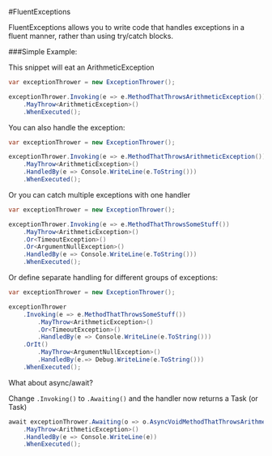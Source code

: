 #FluentExceptions

FluentExceptions allows you to write code that handles exceptions in a fluent manner, rather than using try/catch blocks. 

###Simple Example:

This snippet will eat an ArithmeticException

```c#
var exceptionThrower = new ExceptionThrower();

exceptionThrower.Invoking(e => e.MethodThatThrowsArithmeticException())
    .MayThrow<ArithmeticException>()
    .WhenExecuted();
```

You can also handle the exception:

```c#
var exceptionThrower = new ExceptionThrower();

exceptionThrower.Invoking(e => e.MethodThatThrowsArithmeticException())
    .MayThrow<ArithmeticException>()
    .HandledBy(e => Console.WriteLine(e.ToString()))
    .WhenExecuted();
```

Or you can catch multiple exceptions with one handler

```c#
var exceptionThrower = new ExceptionThrower();

exceptionThrower.Invoking(e => e.MethodThatThrowsSomeStuff())
    .MayThrow<ArithmeticException>()
    .Or<TimeoutException>()
    .Or<ArgumentNullException>()
    .HandledBy(e => Console.WriteLine(e.ToString()))
    .WhenExecuted();
```

Or define separate handling for different groups of exceptions:

```c#
var exceptionThrower = new ExceptionThrower();

exceptionThrower
    .Invoking(e => e.MethodThatThrowsSomeStuff())
        .MayThrow<ArithmeticException>()
        .Or<TimeoutException>()
        .HandledBy(e => Console.WriteLine(e.ToString()))
    .OrIt()
        .MayThrow<ArgumentNullException>()
        .HandledBy(e.=> Debug.WriteLine(e.ToString()))
    .WhenExecuted();
```

What about async/await?

Change `.Invoking()` to `.Awaiting()` and the handler now returns a Task (or Task<T>)

```c#
await exceptionThrower.Awaiting(o => o.AsyncVoidMethodThatThrowsArithmeticException())
    .MayThrow<ArithmeticException>()
    .HandledBy(e => Console.WriteLine(e))
    .WhenExecuted();
```

